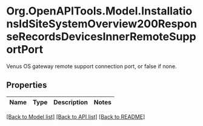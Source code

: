 # Org.OpenAPITools.Model.InstallationsIdSiteSystemOverview200ResponseRecordsDevicesInnerRemoteSupportPort
Venus OS gateway remote support connection port, or false if none.

## Properties

Name | Type | Description | Notes
------------ | ------------- | ------------- | -------------

[[Back to Model list]](../../README.md#documentation-for-models) [[Back to API list]](../../README.md#documentation-for-api-endpoints) [[Back to README]](../../README.md)

